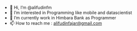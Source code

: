 - 👋 Hi, I’m @alifudinfm
- 👀 I’m interested in Programming like mobile and datascientist
- 🌱 I’m currently work in Himbara Bank as Programmer
- 📫 How to reach me : alifudinfajar@gmail.com

<!---
alifudinfm/alifudinfm is a ✨ special ✨ repository because its `README.md` (this file) appears on your GitHub profile.
You can click the Preview link to take a look at your changes.
--->
